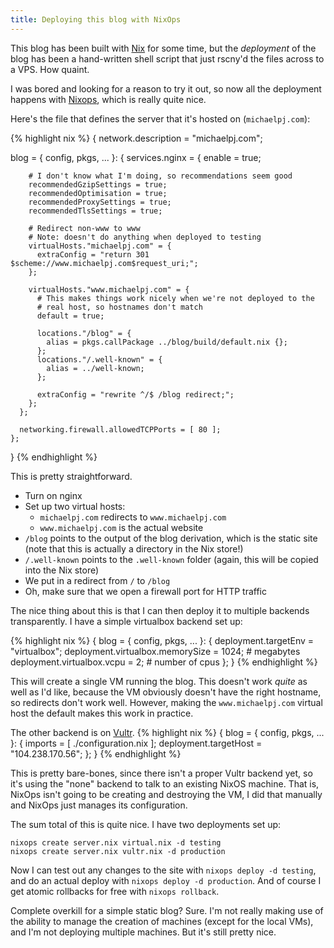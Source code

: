 ```yaml
---
title: Deploying this blog with NixOps
---
```



This blog has been built with [Nix](https://nixos.org/nix/) for some time, but
the _deployment_ of the blog has been a hand-written shell script that just
rscny'd the files across to a VPS. How quaint.

I was bored and looking for a reason to try it out, so now all the deployment
happens with [Nixops](https://nixos.org/nixops/), which is really quite nice.

<!-- more -->

Here's the file that defines the server that it's hosted on (`michaelpj.com`):

{% highlight nix %}
{
  network.description = "michaelpj.com";

  blog = 
    { config, pkgs, ... }:
    {
      services.nginx = {
        enable = true;

        # I don't know what I'm doing, so recommendations seem good
        recommendedGzipSettings = true;
        recommendedOptimisation = true;
        recommendedProxySettings = true;
        recommendedTlsSettings = true;

        # Redirect non-www to www
        # Note: doesn't do anything when deployed to testing
        virtualHosts."michaelpj.com" = { 
          extraConfig = "return 301 $scheme://www.michaelpj.com$request_uri;";
        };

        virtualHosts."www.michaelpj.com" = { 
          # This makes things work nicely when we're not deployed to the 
          # real host, so hostnames don't match
          default = true;

          locations."/blog" = {
            alias = pkgs.callPackage ../blog/build/default.nix {};
          };
          locations."/.well-known" = {
            alias = ../well-known;
          };

          extraConfig = "rewrite ^/$ /blog redirect;";
        };
      };

      networking.firewall.allowedTCPPorts = [ 80 ];
    };
}
{% endhighlight %}

This is pretty straightforward.
- Turn on nginx
- Set up two virtual hosts:
    - `michaelpj.com` redirects to `www.michaelpj.com`
    - `www.michaelpj.com` is the actual website
- `/blog` points to the output of the blog derivation, which is the static site 
  (note that this is actually a directory in the Nix store!)
- `/.well-known` points to the `.well-known` folder (again, this will be copied
  into the Nix store)
- We put in a redirect from `/` to `/blog`
- Oh, make sure that we open a firewall port for HTTP traffic

The nice thing about this is that I can then deploy it to multiple 
backends transparently. I have a simple virtualbox backend set up:

{% highlight nix %}
{
  blog = 
    { config, pkgs, ... }:
    {
      deployment.targetEnv = "virtualbox";
      deployment.virtualbox.memorySize = 1024; # megabytes
      deployment.virtualbox.vcpu = 2; # number of cpus 
    };
}
{% endhighlight %}

This will create a single VM running the blog. This doesn't work *quite* as well
as I'd like, because the VM obviously doesn't have the right hostname, so
redirects don't work well. However, making the `www.michaelpj.com` virtual host
the default makes this work in practice.

The other backend is on [Vultr](https://www.vultr.com/).
{% highlight nix %}
{
  blog = 
    { config, pkgs, ... }:
    {
      imports = [ ./configuration.nix ];
      deployment.targetHost = "104.238.170.56";
    };
}
{% endhighlight %}

This is pretty bare-bones, since there isn't a proper Vultr backend yet, so 
it's using the "none" backend to talk to an existing NixOS machine. 
That is, NixOps isn't going to be creating and destroying the VM, I did that
manually and NixOps just manages its configuration.

The sum total of this is quite nice. I have two deployments set up:
```
nixops create server.nix virtual.nix -d testing
nixops create server.nix vultr.nix -d production
```

Now I can test out any changes to the site with `nixops deploy -d testing`, and
do an actual deploy with `nixops deploy -d production`. And of course I get
atomic rollbacks for free with `nixops rollback`.

Complete overkill for a simple static blog? Sure. I'm not really making use of
the ability to manage the creation of machines (except for the local VMs), and
I'm not deploying multiple machines. But it's still pretty nice.

